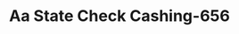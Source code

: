 ---
f_zip-code: 21244
f_state-code: MD
title: Aa State Check Cashing-656
f_phone: 410-298-6664
f_city-only: Windsor Mill
f_address: 6968 Security Boulevard Windsor Mill
f_location-unique-id: '656'
slug: aa-state-check-cashing-656
updated-on: '2024-05-30T13:46:58.046Z'
created-on: '2024-05-30T13:36:59.803Z'
published-on: '2024-05-30T13:54:32.469Z'
f_city-state: cms/city/windsor-mill-md.md
f_company: cms/company/aa-state-check-cashing.md
f_state: cms/state/maryland.md
layout: '[payday-loan].html'
tags: payday-loan
---